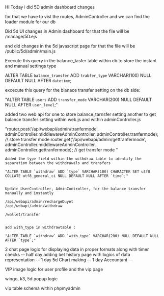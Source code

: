 Hi Today i did 5D admin dashboard changes 


for that we have to vist the routes, AdminController and we can find the loader module for our db

Did 5d UI changes in Admin dashboard for that the file will be /manage/5D.ejs

and did changes in the 5d javascript page for that the file will be /public/5d/admin/main.js


Ececute this query in the balance_tasfer table within db to store the instant and manual settings type

ALTER TABLE `balance_transfer` ADD `trabfer_type` VARCHAR(100) NULL DEFAULT NULL AFTER `datetime`;



excecute this query for the blanace transfer setting on the db side:

"ALTER TABLE `users` ADD `transfer_mode` VARCHAR(200) NULL DEFAULT NULL AFTER `user_level`;"

added two web api for one to store balance_tarnsfer setting another to get balance transfer setting within web.js and within adminController.js

   "router.post('/api/webapi/admin/tranfermode', adminController.middlewareAdminController, adminController.tranfermode); // store transfer mode
    router.get('/api/webapi/admin/gettranfermode', adminController.middlewareAdminController, adminController.gettranfermode); // get transfer mode "


    Added the type field within the withdraw table to identify the separation between the withdrawals and transfers

    "ALTER TABLE `withdraw` ADD `type` VARCHAR(100) CHARACTER SET utf8 COLLATE utf8_general_ci NULL DEFAULT NULL AFTER `time`;"


    Update UserController, AdminController, for the balance transfer manually and instantly

    /api/webapi/admin/rechargeDuyet
    /api/webapi/admin/withdraw

    /wallet/transfer


    add with_type in withdrawtable :

    "ALTER TABLE `withdraw` ADD `with_type` VARCHAR(200) NULL DEFAULT NULL AFTER `type`;"
    

2 chat page logic for displaying data in proper formats along with timer checks -- half day
adding bet history page with logics of data representation -- 1 day
5d Chart making -- 1 day
Accountant --

VIP image logic for user profile and the vip page

wingo, k3, 5d popup logic

vip table schema within phpmyadmin
